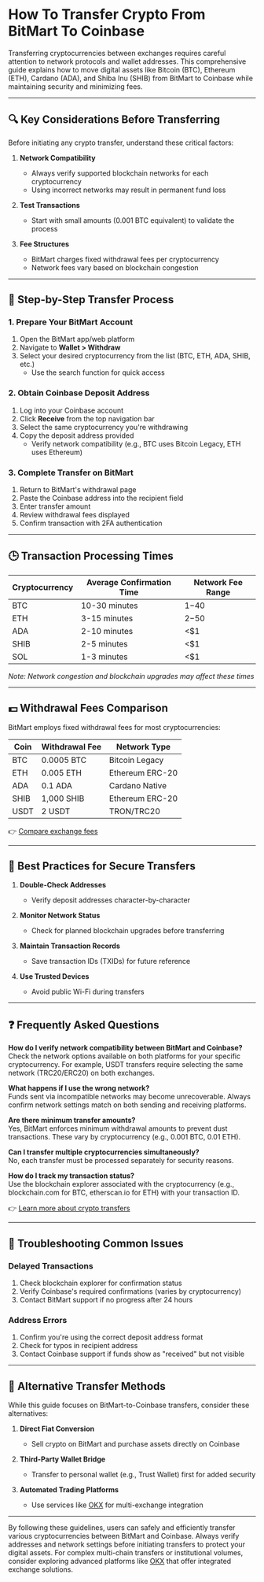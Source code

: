 # How To Transfer Crypto From BitMart To Coinbase

Transferring cryptocurrencies between exchanges requires careful attention to network protocols and wallet addresses. This comprehensive guide explains how to move digital assets like Bitcoin (BTC), Ethereum (ETH), Cardano (ADA), and Shiba Inu (SHIB) from BitMart to Coinbase while maintaining security and minimizing fees.

---

## 🔍 Key Considerations Before Transferring

Before initiating any crypto transfer, understand these critical factors:

1. **Network Compatibility**  
   - Always verify supported blockchain networks for each cryptocurrency
   - Using incorrect networks may result in permanent fund loss

2. **Test Transactions**  
   - Start with small amounts (0.001 BTC equivalent) to validate the process

3. **Fee Structures**  
   - BitMart charges fixed withdrawal fees per cryptocurrency
   - Network fees vary based on blockchain congestion

---

## 🚀 Step-by-Step Transfer Process

### 1. Prepare Your BitMart Account

1. Open the BitMart app/web platform
2. Navigate to **Wallet > Withdraw**
3. Select your desired cryptocurrency from the list (BTC, ETH, ADA, SHIB, etc.)
   - Use the search function for quick access

### 2. Obtain Coinbase Deposit Address

1. Log into your Coinbase account
2. Click **Receive** from the top navigation bar
3. Select the same cryptocurrency you're withdrawing
4. Copy the deposit address provided
   - Verify network compatibility (e.g., BTC uses Bitcoin Legacy, ETH uses Ethereum)

### 3. Complete Transfer on BitMart

1. Return to BitMart's withdrawal page
2. Paste the Coinbase address into the recipient field
3. Enter transfer amount
4. Review withdrawal fees displayed
5. Confirm transaction with 2FA authentication

---

## 🕒 Transaction Processing Times

| Cryptocurrency | Average Confirmation Time | Network Fee Range |
|----------------|---------------------------|-------------------|
| BTC            | 10-30 minutes              | $1-$40            |
| ETH            | 3-15 minutes               | $2-$50            |
| ADA            | 2-10 minutes               | <$1               |
| SHIB           | 2-5 minutes                | <$1               |
| SOL            | 1-3 minutes                | <$1               |

*Note: Network congestion and blockchain upgrades may affect these times*

---

## 💵 Withdrawal Fees Comparison

BitMart employs fixed withdrawal fees for most cryptocurrencies:

| Coin   | Withdrawal Fee | Network Type       |
|--------|----------------|--------------------|
| BTC    | 0.0005 BTC     | Bitcoin Legacy     |
| ETH    | 0.005 ETH      | Ethereum ERC-20    |
| ADA    | 0.1 ADA        | Cardano Native     |
| SHIB   | 1,000 SHIB     | Ethereum ERC-20    |
| USDT   | 2 USDT         | TRON/TRC20         |

👉 [Compare exchange fees](https://bit.ly/okx-bonus)

---

## 🧾 Best Practices for Secure Transfers

1. **Double-Check Addresses**  
   - Verify deposit addresses character-by-character

2. **Monitor Network Status**  
   - Check for planned blockchain upgrades before transferring

3. **Maintain Transaction Records**  
   - Save transaction IDs (TXIDs) for future reference

4. **Use Trusted Devices**  
   - Avoid public Wi-Fi during transfers

---

## ❓ Frequently Asked Questions

**How do I verify network compatibility between BitMart and Coinbase?**  
Check the network options available on both platforms for your specific cryptocurrency. For example, USDT transfers require selecting the same network (TRC20/ERC20) on both exchanges.

**What happens if I use the wrong network?**  
Funds sent via incompatible networks may become unrecoverable. Always confirm network settings match on both sending and receiving platforms.

**Are there minimum transfer amounts?**  
Yes, BitMart enforces minimum withdrawal amounts to prevent dust transactions. These vary by cryptocurrency (e.g., 0.001 BTC, 0.01 ETH).

**Can I transfer multiple cryptocurrencies simultaneously?**  
No, each transfer must be processed separately for security reasons.

**How do I track my transaction status?**  
Use the blockchain explorer associated with the cryptocurrency (e.g., blockchain.com for BTC, etherscan.io for ETH) with your transaction ID.

👉 [Learn more about crypto transfers](https://bit.ly/okx-bonus)

---

## 📌 Troubleshooting Common Issues

### Delayed Transactions
1. Check blockchain explorer for confirmation status
2. Verify Coinbase's required confirmations (varies by cryptocurrency)
3. Contact BitMart support if no progress after 24 hours

### Address Errors
1. Confirm you're using the correct deposit address format
2. Check for typos in recipient address
3. Contact Coinbase support if funds show as "received" but not visible

---

## 🔄 Alternative Transfer Methods

While this guide focuses on BitMart-to-Coinbase transfers, consider these alternatives:

1. **Direct Fiat Conversion**  
   - Sell crypto on BitMart and purchase assets directly on Coinbase

2. **Third-Party Wallet Bridge**  
   - Transfer to personal wallet (e.g., Trust Wallet) first for added security

3. **Automated Trading Platforms**  
   - Use services like [OKX](https://bit.ly/okx-bonus) for multi-exchange integration

---

By following these guidelines, users can safely and efficiently transfer various cryptocurrencies between BitMart and Coinbase. Always verify addresses and network settings before initiating transfers to protect your digital assets. For complex multi-chain transfers or institutional volumes, consider exploring advanced platforms like [OKX](https://bit.ly/okx-bonus) that offer integrated exchange solutions.